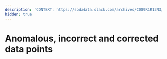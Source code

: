 ```yaml
---
description: 'CONTEXT: https://sodadata.slack.com/archives/C089R1R13N3/p1749113195603329'
hidden: true
---
```


# Anomalous, incorrect and corrected data points

